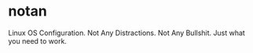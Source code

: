 # notan
Linux OS Configuration. Not Any Distractions. Not Any Bullshit. Just what you need to work.
